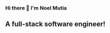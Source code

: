 ### Hi there 👋 I'm Noel Mutia

##                                                                A full-stack software engineer!
<!--
**leonphoenix21/leonphoenix21** is a ✨ _special_ ✨ repository because its `README.md` (this file) appears on your GitHub profile.

Here are some ideas to get you started:



